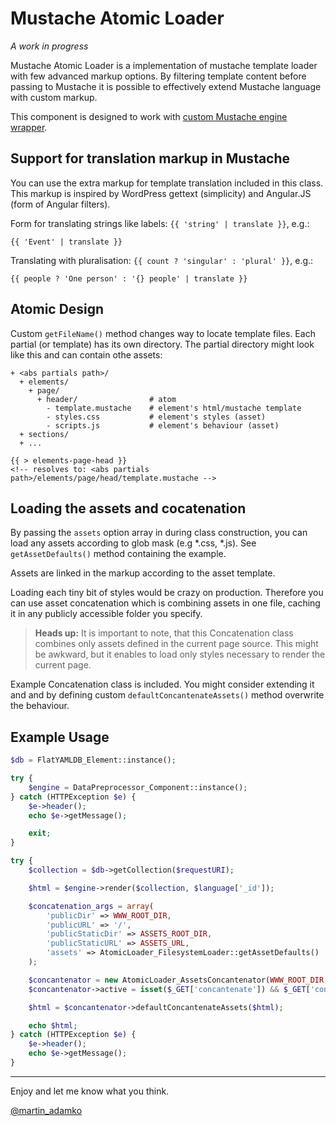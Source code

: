 Mustache Atomic Loader
======================

*A work in progress*

Mustache Atomic Loader is a implementation of mustache template loader with
few advanced markup options. By filtering template content before passing to
Mustache it is possible to effectively extend Mustache language with custom
markup.

This component is designed to work with
[custom Mustache engine wrapper](https://github.com/attitude/mustache-data-preprocessor).



Support for translation markup in Mustache
------------------------------------------

You can use the extra markup for template translation included in this class.
This markup is inspired by WordPress gettext (simplicity) and Angular.JS (form
of Angular filters).

Form for translating strings like labels: `{{ 'string' | translate }}`, e.g.:

```
{{ 'Event' | translate }}
```

Translating with pluralisation: `{{ count ? 'singular' : 'plural' }}`, e.g.:

```
{{ people ? 'One person' : '{} people' | translate }}
```

Atomic Design
-------------

Custom `getFileName()` method changes way to locate template files. Each partial
(or template) has its own directory. The partial directory might look like this
and can contain othe assets:

```
+ <abs partials path>/
  + elements/
    + page/
      + header/                # atom
        - template.mustache    # element's html/mustache template
        - styles.css           # element's styles (asset)
        - scripts.js           # element's behaviour (asset)
  + sections/
  + ...
```


```
{{ > elements-page-head }}
<!-- resolves to: <abs partials path>/elements/page/head/template.mustache -->
```

Loading the assets and cocatenation
-----------------------------------

By passing the `assets` option array in during class construction, you can load
any assets according to glob mask (e.g *.css, *.js). See `getAssetDefaults()`
method containing the example.

Assets are linked in the markup according to the asset template.

Loading each tiny bit of styles would be crazy on production. Therefore you can
use asset concatenation which is combining assets in one file, caching it in any
publicly accessible folder you specify.

> **Heads up:** It is important to note, that this Concatenation class combines
> only assets defined in the current page source. This might be awkward, but
> it enables to load only styles necessary to render the current page.

Example Concatenation class is included. You might consider extending it and
and by defining custom `defaultConcantenateAssets()` method overwrite the
behaviour.

Example Usage
-------------

```php
$db = FlatYAMLDB_Element::instance();

try {
    $engine = DataPreprocessor_Component::instance();
} catch (HTTPException $e) {
    $e->header();
    echo $e->getMessage();

    exit;
}

try {
    $collection = $db->getCollection($requestURI);

    $html = $engine->render($collection, $language['_id']);

    $concatenation_args = array(
        'publicDir' => WWW_ROOT_DIR,
        'publicURL' => '/',
        'publicStaticDir' => ASSETS_ROOT_DIR,
        'publicStaticURL' => ASSETS_URL,
        'assets' => AtomicLoader_FilesystemLoader::getAssetDefaults()
    );

    $concantenator = new AtomicLoader_AssetsConcantenator(WWW_ROOT_DIR, $concatenation_args);
    $concantenator->active = isset($_GET['concantenate']) && $_GET['concantenate']==='false' ? false : true;

    $html = $concantenator->defaultConcantenateAssets($html);

    echo $html;
} catch (HTTPException $e) {
    $e->header();
    echo $e->getMessage();
}
```

---

Enjoy and let me know what you think.

[@martin_adamko](https://twitter.com/martin_adamko)
